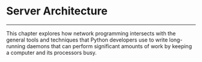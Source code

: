 # Server Architecture
---
This chapter explores how network programming intersects with the general tools and techniques that
Python developers use to write long-running daemons that can perform significant amounts of work by
keeping a computer and its processors busy.
